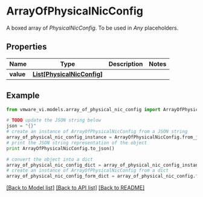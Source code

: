 # ArrayOfPhysicalNicConfig

A boxed array of *PhysicalNicConfig*. To be used in *Any* placeholders. 

## Properties
Name | Type | Description | Notes
------------ | ------------- | ------------- | -------------
**value** | [**List[PhysicalNicConfig]**](PhysicalNicConfig.md) |  | 

## Example

```python
from vmware_vi.models.array_of_physical_nic_config import ArrayOfPhysicalNicConfig

# TODO update the JSON string below
json = "{}"
# create an instance of ArrayOfPhysicalNicConfig from a JSON string
array_of_physical_nic_config_instance = ArrayOfPhysicalNicConfig.from_json(json)
# print the JSON string representation of the object
print ArrayOfPhysicalNicConfig.to_json()

# convert the object into a dict
array_of_physical_nic_config_dict = array_of_physical_nic_config_instance.to_dict()
# create an instance of ArrayOfPhysicalNicConfig from a dict
array_of_physical_nic_config_form_dict = array_of_physical_nic_config.from_dict(array_of_physical_nic_config_dict)
```
[[Back to Model list]](../README.md#documentation-for-models) [[Back to API list]](../README.md#documentation-for-api-endpoints) [[Back to README]](../README.md)


